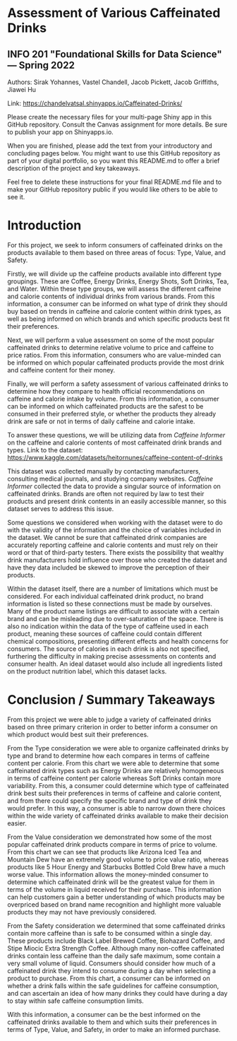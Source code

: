 # Assessment of Various Caffeinated Drinks 
## INFO 201 "Foundational Skills for Data Science" — Spring 2022

Authors: Sirak Yohannes, Vastel Chandell, Jacob Pickett, Jacob Griffiths, Jiawei Hu

Link: https://chandelvatsal.shinyapps.io/Caffeinated-Drinks/

Please create the necessary files for your multi-page Shiny app in this GitHub repository. Consult the Canvas assignment for more details. Be sure to publish your app on Shinyapps.io.

When you are finished, please add the text from your introductory and concluding pages below. You might want to use this GitHub repository as part of your digital portfolio, so you want this README.md to offer a brief description of the project and key takeaways.

Feel free to delete these instructions for your final README.md file and to make your GitHub repository public if you would like others to be able to see it. 

# Introduction

For this project, we seek to inform consumers of caffeinated drinks on the products available to them based on three areas of focus: Type, Value, and Safety.

Firstly, we will divide up the caffeine products available into different type groupings. These are Coffee, Energy Drinks, Energy Shots, Soft Drinks, Tea, and Water. Within these type groups, we will assess the different caffeine and calorie contents of individual drinks from various brands. From this information, a consumer can be informed on what type of drink they should buy based on trends in caffeine and calorie content within drink types, as well as being informed on which brands and which specific products best fit their preferences.

Next, we will perform a value assessment on some of the most popular caffeinated drinks to determine relative volume to price and caffeine to price ratios. From this information, consumers who are value-minded can be informed on which popular caffeinated products provide the most drink and caffeine content for their money.

Finally, we will perform a safety assessment of various caffeinated drinks to determine how they compare to health official recommendations on caffeine and calorie intake by volume. From this information, a consumer can be informed on which caffeinated products are the safest to be consumed in their preferred style, or whether the products they already drink are safe or not in terms of daily caffeine and calorie intake.


To answer these questions, we will be utilizing data from *Caffeine Informer* on the caffeine and calorie contents of most caffeinated drink brands and types. Link to the dataset: https://www.kaggle.com/datasets/heitornunes/caffeine-content-of-drinks

This dataset was collected manually by contacting manufacturers, consulting medical journals, and studying company websites. *Caffeine Informer* collected the data to provide a singular source of information on caffeinated drinks. Brands are often not required by law to test their products and present drink contents in an easily accessible manner, so this dataset serves to address this issue.

Some questions we considered when working with the dataset were to do with the validity of the information and the choice of variables included in the dataset. We cannot be sure that caffeinated drink companies are accurately reporting caffeine and calorie contents and must rely on their word or that of third-party testers. There exists the possibility that wealthy drink manufacturers hold influence over those who created the dataset and have they data included be skewed to improve the perception of their products.

Within the dataset itself, there are a number of limitations which must be considered. For each individual caffeinated drink product, no brand information is listed so these connections must be made by ourselves. Many of the product name listings are difficult to associate with a certain brand and can be misleading due to over-saturation of the space. There is also no indication within the data of the type of caffeine used in each product, meaning these sources of caffeine could contain different chemical compositions, presenting different effects and health concerns for consumers. The source of calories in each drink is also not specified, furthering the difficulty in making precise assessments on contents and consumer health. An ideal dataset would also include all ingredients listed on the product nutrition label, which this dataset lacks.

# Conclusion / Summary Takeaways

From this project we were able to judge a variety of caffeinated drinks based on three primary criterion in order to better inform a consumer on which product would best suit their preferences.

From the Type consideration we were able to organize caffeinated drinks by type and brand to determine how each compares in terms of caffeine content per calorie. From this chart we were able to determine that some caffeinated drink types such as Energy Drinks are relatively homogeneous in terms of caffeine content per calorie whereas Soft Drinks contain more variability. From this, a consumer could determine which type of caffeinated drink best suits their preferences in terms of caffeine and calorie content, and from there could specify the specific brand and type of drink they would prefer. In this way, a consumer is able to narrow down there choices within the wide variety of caffeinated drinks available to make their decision easier.

From the Value consideration we demonstrated how some of the most popular caffeinated drink products compare in terms of price to volume. From this chart we can see that products like Arizona Iced Tea and Mountain Dew have an extremely good volume to price value ratio, whereas products like 5 Hour Energy and Starbucks Bottled Cold Brew have a much worse value. This information allows the money-minded consumer to determine which caffeinated drink will be the greatest value for them in terms of the volume in liquid received for their purchase. This information can help customers gain a better understanding of which products may be overpriced based on brand name recognition and highlight more valuable products they may not have previously considered.

From the Safety consideration we determined that some caffeinated drinks contain more caffeine than is safe to be consumed within a single day. These products include Black Label Brewed Coffee, Biohazard Coffee, and Stipe Miocic Extra Strength Coffee. Although many non-coffee caffeinated drinks contain less caffeine than the daily safe maximum, some contain a very small volume of liquid. Consumers should consider how much of a caffeinated drink they intend to consume during a day when selecting a product to purchase. From this chart, a consumer can be informed on whether a drink falls within the safe guidelines for caffeine consumption, and can ascertain an idea of how many drinks they could have during a day to stay within safe caffeine consumption limits.

With this information, a consumer can be the best informed on the caffeinated drinks available to them and which suits their preferences in terms of Type, Value, and Safety, in order to make an informed purchase.
